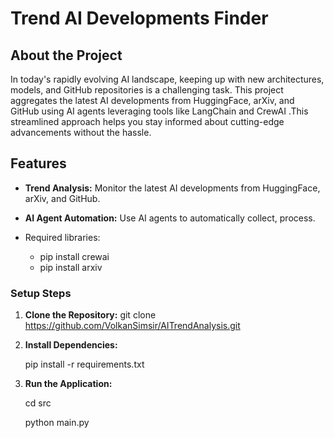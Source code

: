 # Trend AI Developments Finder

## About the Project
In today's rapidly evolving AI landscape, keeping up with new architectures, models, and GitHub repositories is a challenging task. This project aggregates the latest AI developments from HuggingFace, arXiv, and GitHub using AI agents leveraging tools like LangChain and CrewAI .This streamlined approach helps you stay informed about cutting-edge advancements without the hassle.

## Features
- **Trend Analysis:** Monitor the latest AI developments from HuggingFace, arXiv, and GitHub.
- **AI Agent Automation:** Use AI agents to automatically collect, process.


- Required libraries:
    - pip install crewai
    - pip install arxiv

    

### Setup Steps
1. **Clone the Repository:**
    git clone https://github.com/VolkanSimsir/AITrendAnalysis.git
2. **Install Dependencies:**
   
    pip install -r requirements.txt
4. **Run the Application:**

    cd src
   
    python main.py  
